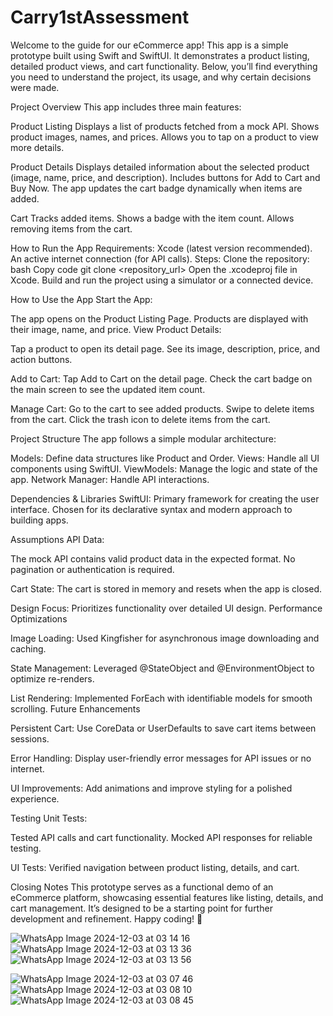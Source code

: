 
# Carry1stAssessment

Welcome to the guide for our eCommerce app! This app is a simple prototype built using Swift and SwiftUI. It demonstrates a product listing, detailed product views, and cart functionality. Below, you’ll find everything you need to understand the project, its usage, and why certain decisions were made.

Project Overview
This app includes three main features:

Product Listing
Displays a list of products fetched from a mock API.
Shows product images, names, and prices.
Allows you to tap on a product to view more details.

Product Details
Displays detailed information about the selected product (image, name, price, and description).
Includes buttons for Add to Cart and Buy Now.
The app updates the cart badge dynamically when items are added.

Cart
Tracks added items.
Shows a badge with the item count.
Allows removing items from the cart.

How to Run the App
Requirements:
Xcode (latest version recommended).
An active internet connection (for API calls).
Steps:
Clone the repository:
bash
Copy code
git clone <repository_url>
Open the .xcodeproj file in Xcode.
Build and run the project using a simulator or a connected device.

How to Use the App
Start the App:

The app opens on the Product Listing Page.
Products are displayed with their image, name, and price.
View Product Details:

Tap a product to open its detail page.
See its image, description, price, and action buttons.

Add to Cart:
Tap Add to Cart on the detail page.
Check the cart badge on the main screen to see the updated item count.

Manage Cart:
Go to the cart to see added products.
Swipe to delete items from the cart.
Click the trash icon to delete items from the cart.

Project Structure
The app follows a simple modular architecture:

Models: Define data structures like Product and Order.
Views: Handle all UI components using SwiftUI.
ViewModels: Manage the logic and state of the app.
Network Manager: Handle API interactions.

Dependencies & Libraries
SwiftUI:
Primary framework for creating the user interface.
Chosen for its declarative syntax and modern approach to building apps.

Assumptions
API Data:

The mock API contains valid product data in the expected format.
No pagination or authentication is required.

Cart State:
The cart is stored in memory and resets when the app is closed.

Design Focus:
Prioritizes functionality over detailed UI design.
Performance Optimizations

Image Loading:
Used Kingfisher for asynchronous image downloading and caching.

State Management:
Leveraged @StateObject and @EnvironmentObject to optimize re-renders.

List Rendering:
Implemented ForEach with identifiable models for smooth scrolling.
Future Enhancements

Persistent Cart:
Use CoreData or UserDefaults to save cart items between sessions.

Error Handling:
Display user-friendly error messages for API issues or no internet.

UI Improvements:
Add animations and improve styling for a polished experience.

Testing
Unit Tests:

Tested API calls and cart functionality.
Mocked API responses for reliable testing.

UI Tests:
Verified navigation between product listing, details, and cart.

Closing Notes
This prototype serves as a functional demo of an eCommerce platform, showcasing essential features like listing, details, and cart management. It’s designed to be a starting point for further development and refinement.
Happy coding! 🚀

![WhatsApp Image 2024-12-03 at 03 14 16](https://github.com/user-attachments/assets/031d2324-da38-4144-bcd9-c4d0a939e3ea)
![WhatsApp Image 2024-12-03 at 03 13 36](https://github.com/user-attachments/assets/dca054c1-9da1-4f72-928b-9873e4a58b5a)
![WhatsApp Image 2024-12-03 at 03 13 56](https://github.com/user-attachments/assets/d62f918e-9322-49f8-884e-daf731813922)

![WhatsApp Image 2024-12-03 at 03 07 46](https://github.com/user-attachments/assets/529aaf9a-dbab-44ed-b6f4-42682eb4c9b2)
![WhatsApp Image 2024-12-03 at 03 08 10](https://github.com/user-attachments/assets/1024ec7b-50de-45e5-92d8-e27fc487e0f1)
![WhatsApp Image 2024-12-03 at 03 08 45](https://github.com/user-attachments/assets/36402472-ea2e-444e-aafb-640795c2dcc8)

